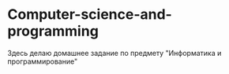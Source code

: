 # Computer-science-and-programming
Здесь делаю домашнее задание по предмету "Информатика и программирование"
